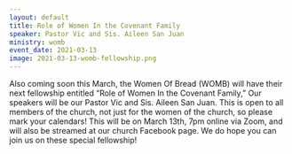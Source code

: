 ```yaml
---
layout: default
title: Role of Women In the Covenant Family
speaker: Pastor Vic and Sis. Aileen San Juan
ministry: womb
event_date: 2021-03-13
image: 2021-03-13-womb-fellowship.png
---
```


Also coming soon this March, the Women Of Bread (WOMB) will have their next fellowship entitled “Role of Women In the Covenant Family,” Our speakers will be our Pastor Vic and Sis. Aileen San Juan. This is open to all members of the church, not just for the women of the church, so please mark your calendars! This will be on March 13th, 7pm online via Zoom, and will also be streamed at our church Facebook page. We do hope you can join us on these special fellowship!
